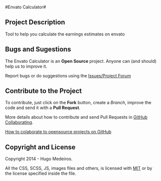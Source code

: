 #Envato Calculator#

## Project Description ##
Tool to help you calculate the earnings estimates on envato

## Bugs and Sugestions ##

The Envato Calculator is an **Open Source** project. Anyone can (and should) help us to improve it.

Report bugs or do suggestions using the [Issues/Project Forum](https://github.com/hugomedeiros/envato-calculator/issues)

## Contribute to the Project ##

To contribute, just click on the **Fork** button, create a *Branch*, improve the code and send it with a **Pull Request**.

More details about how to contribute and send Pull Requests in [GitHub Collaborating](https://help.github.com/categories/63/articles).

[How to colaborate to opensource projects on GitHub](http://www.youtube.com/watch?v=H3olaBo83As)

## Copyright and License ##

Copyright 2014 - Hugo Medeiros.

All the CSS, SCSS, JS, images files and others, is licensed with [MIT](http://opensource.org/licenses/MIT) or by the license specified inside the file.
